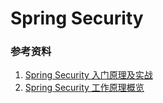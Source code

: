 Spring Security
===

### 参考资料
1. [Spring Security 入门原理及实战](https://www.cnblogs.com/demingblog/p/10874753.html)
2. [Spring Security 工作原理概览](https://blog.csdn.net/u012702547/article/details/89629415)